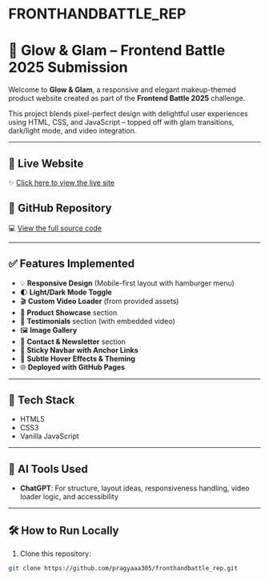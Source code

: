 # FRONTHANDBATTLE_REP
# 💄 Glow & Glam – Frontend Battle 2025 Submission
Welcome to **Glow & Glam**, a responsive and elegant makeup-themed product website created as part of the **Frontend Battle 2025** challenge.

This project blends pixel-perfect design with delightful user experiences using HTML, CSS, and JavaScript – topped off with glam transitions, dark/light mode, and video integration.

---

## 🔗 Live Website  
✨ [Click here to view the live site](https://pragyaaa305.github.io/fronthandbattle_rep/)

## 📁 GitHub Repository  
💻 [View the full source code](https://github.com/pragyaaa305/fronthandbattle_rep)

---

## ✅ Features Implemented

- 💡 **Responsive Design** (Mobile-first layout with hamburger menu)
- 🌓 **Light/Dark Mode Toggle**
- 🎬 **Custom Video Loader** (from provided assets)
- 🧴 **Product Showcase** section
- 📝 **Testimonials** section (with embedded video)
- 🖼️ **Image Gallery**
- 📩 **Contact & Newsletter** section
- 🧭 **Sticky Navbar with Anchor Links**
- 🎨 **Subtle Hover Effects & Theming**
- 🌐 **Deployed with GitHub Pages**

---

## 🧠 Tech Stack

- HTML5
- CSS3
- Vanilla JavaScript

---

## 🤖 AI Tools Used

- **ChatGPT**: For structure, layout ideas, responsiveness handling, video loader logic, and accessibility

---

## 🛠 How to Run Locally

1. Clone this repository:
```bash
git clone https://github.com/pragyaaa305/fronthandbattle_rep.git
